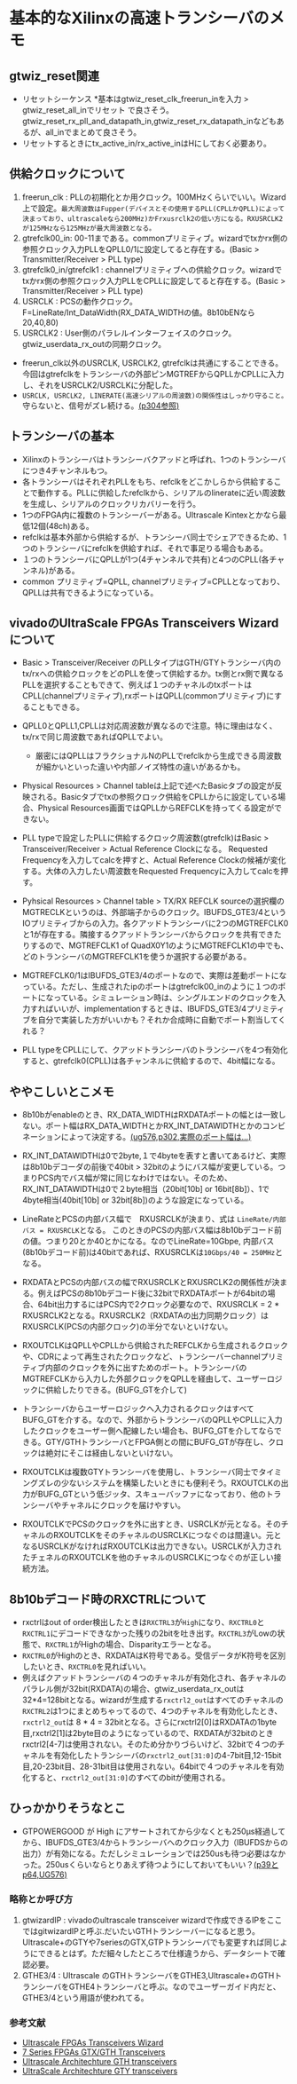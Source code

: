 # 基本的なXilinxの高速トランシーバのメモ
## gtwiz_reset関連
* リセットシーケンス
    *基本はgtwiz_reset_clk_freerun_inを入力 > gtwiz_reset_all_inでリセット で良さそう。gtwiz_reset_rx_pll_and_datapath_in,gtwiz_reset_rx_datapath_inなどもあるが、all_inでまとめて良さそう。
* リセットするときにtx_active_in/rx_active_inはHにしておく必要あり。

## 供給クロックについて
1. freerun_clk : PLLの初期化とか用クロック。100MHzくらいでいい。Wizard上で設定。`最大周波数はFupper(デバイスとその使用するPLL(CPLLかQPLL)によって決まっており、ultrascaleなら200MHz)かFrxusrclk2の低い方になる。RXUSRCLK2が125MHzなら125MHzが最大周波数となる。`
1. gtrefclk00_in: 00-11まである。commonプリミティブ。wizardでtxかrx側の参照クロック入力PLLをQPLL0/1に設定してると存在する。(Basic > Transmitter/Receiver > PLL type)
1. gtrefclk0_in/gtrefclk1 : channelプリミティブへの供給クロック。wizardでtxかrx側の参照クロック入力PLLをCPLLに設定してると存在する。(Basic > Transmitter/Receiver > PLL type)
1. USRCLK   : PCSの動作クロック。F=LineRate/Int_DataWidth(RX_DATA_WIDTHの値。8b10bENなら20,40,80)
1. USRCLK2  : User側のパラレルインターフェイスのクロック。gtwiz_userdata_rx_outの同期クロック。

* freerun_clk以外のUSRCLK, USRCLK2, gtrefclkは共通にすることできる。今回はgtrefclkをトランシーバの外部ピンMGTREFからQPLLかCPLLに入力し、それをUSRCLK2/USRCLKに分配した。
* `USRCLK, USRCLK2, LINERATE(高速シリアルの周波数)の関係性はしっかり守ること。`守らないと、信号がズレ続ける。[(p304参照)](https://docs.xilinx.com/v/u/ja-JP/ug578-ultrascale-gty-transceivers)

## トランシーバの基本
* Xilinxのトランシーバはトランシーバクアッドと呼ばれ、1つのトランシーバにつき4チャンネルもつ。
* 各トランシーバはそれぞれPLLをもち、refclkをどこかしらから供給することで動作する。PLLに供給したrefclkから、シリアルのlinerateに近い周波数を生成し、シリアルのクロックリカバリーを行う。
* 1つのFPGA内に複数のトランシーバーがある。Ultrascale Kintexとかなら最低12個(48ch)ある。
* refclkは基本外部から供給するが、トランシーバ同士でシェアできるため、1つのトランシーバにrefclkを供給すれば、それで事足りる場合もある。
* １つのトランシーバにQPLLが1つ(4チャンネルで共有)と4つのCPLL(各チャンネル)がある。
* common プリミティブ=QPLL, channelプリミティブ=CPLLとなっており、QPLLは共有できるようになっている。

## vivadoのUltraScale FPGAs Transceivers Wizardについて
* Basic > Transceiver/Receiver のPLLタイプはGTH/GTYトランシーバ内のtx/rxへの供給クロックをどのPLLを使って供給するか。tx側とrx側で異なるPLLを選択することもできて、例えば１つのチャネルのtxポートはCPLL(channelプリミティブ),rxポートはQPLL(commonプリミティブ)にすることもできる。

* QPLL0とQPLL1,CPLLは対応周波数が異なるので注意。特に理由はなく、tx/rxで同じ周波数であればQPLLでよい。
    * 厳密にはQPLLはフラクショナルNのPLLでrefclkから生成できる周波数が細かいといった違いや内部ノイズ特性の違いがあるかも。

* Physical Resources > Channel tableは上記で述べたBasicタブの設定が反映される。Basicタブでtxの参照クロック供給をCPLLからに設定している場合、Physical Resources画面ではQPLLからREFCLKを持ってくる設定ができない。

* PLL typeで設定したPLLに供給するクロック周波数(gtrefclk)はBasic > Transceiver/Receiver > Actual Reference Clockになる。 Requested Frequencyを入力してcalcを押すと、Actual Reference Clockの候補が変化する。大体の入力したい周波数をRequested Frequencyに入力してcalcを押す。

* Pyhsical Resources > Channel table > TX/RX REFCLK sourceの選択欄のMGTRECLKというのは、外部端子からのクロック。IBUFDS_GTE3/4というIOプリミティブからの入力。各クアッドトランシーバに2つのMGTREFCLK0と1が存在する。隣接するクアッドトランシーバからクロックを共有できたりするので、MGTREFCLK1 of QuadX0Y1のようにMGTREFCLK1の中でも、どのトランシーバのMGTREFCLK1を使うか選択する必要がある。

* MGTREFCLK0/1はIBUFDS_GTE3/4のポートなので、実際は差動ポートになっている。ただし、生成されたipのポートはgtrefclk00_inのように１つのポートになっている。シミュレーション時は、シングルエンドのクロックを入力すればいいが、implementationするときは、IBUFDS_GTE3/4プリミティブを自分で実装した方がいいかも？それか合成時に自動でポート割当してくれる？

* PLL typeをCPLLにして、クアッドトランシーバのトランシーバを4つ有効化すると、gtrefclk0(CPLL)は各チャンネルに供給するので、4bit幅になる。


## ややこしいとこメモ
* 8b10bがenableのとき、RX_DATA_WIDTHはRXDATAポートの幅とは一致しない。ポート幅はRX_DATA_WIDTHとかRX_INT_DATAWIDTHとかのコンビネーションによって決定する。[(ug576,p302,実際のポート幅は...)](https://docs.xilinx.com/v/u/ja-JP/ug578-ultrascale-gty-transceivers)

* RX_INT_DATAWIDTHは0で2byte,１で4byteを表すと書いてあるけど、実際は8b10bデコーダの前後で40bit > 32bitのようにバス幅が変更している。つまりPCS内でバス幅が常に同じなわけではない。そのため、RX_INT_DATAWIDTHは0で２byte相当（20bit[10b] or 16bit[8b]）、1で4byte相当(40bit[10b] or 32bit[8b])のような設定になっている。

* LineRateとPCSの内部バス幅で　RXUSRCLKが決まり、式は `LineRate/内部バス = RXUSRCLK`となる。 このときのPCSの内部バス幅は8b10bデコード前の値。つまり20とか40とかになる。なのでLineRate=10Gbpe, 内部バス(8b10bデコード前)は40bitであれば、RXUSRCLKは`10Gbps/40 = 250MHz`となる。

* RXDATAとPCSの内部バスの幅でRXUSRCLKとRXUSRCLK2の関係性が決まる。例えばPCSの8b10bデコード後に32bitでRXDATAポートが64bitの場合、64bit出力するにはPCS内で2クロック必要なので、RXUSRCLK = 2 * RXUSRCLK2となる。RXUSRCLK2（RXDATAの出力同期クロック）はRXUSRCLK(PCSの内部クロック)の半分でないといけない。  

* RXOUTCLKはQPLLやCPLLから供給されたREFCLKから生成されるクロックや、CDRによって再生されたクロックなど、ㇳランシーバーchannelプリミティブ内部のクロックを外に出すためのポート。トランシーバのMGTREFCLKから入力した外部クロックをQPLLを経由して、ユーザーロジックに供給したりできる。(BUFG_GTを介して)

* トランシーバからユーザーロジックへ入力されるクロックはすべてBUFG_GTを介する。なので、外部からトランシーバのQPLLやCPLLに入力したクロックをユーザー側へ配線したい場合も、BUFG_GTを介してならできる。GTY/GTHトランシーバとFPGA側との間にBUFG_GTが存在し、クロックは絶対にそこは経由しないといけない。

* RXOUTCLKは複数GTYトランシーバを使用し、トランシーバ同士でタイミングズレの少ないシステムを構築したいときにも便利そう。RXOUTCLKの出力がBUFG_GTという低ジッタ、スキューバッファになっており、他のトランシーバやチャネルにクロックを届けやすい。

* RXOUTCLKでPCSのクロックを外に出すとき、USRCLKが元となる。そのチャネルのRXOUTCLKをそのチャネルのUSRCLKにつなぐのは間違い。元となるUSRCLKがなければRXOUTCLKは出力できない。USRCLKが入力されたチェネルのRXOUTCLKを他のチャネルのUSRCLKにつなぐのが正しい接続方法。

## 8b10bデコード時のRXCTRLについて
* rxctrlはout of order検出したときは`RXCTRL3`が`High`になり、`RXCTRL0`と`RXCTRL1`にデコードできなかった残りの2bitを吐き出す。`RXCTRL3`がLowの状態で、`RXCTRL1`がHighの場合、Disparityエラーとなる。
* `RXCTRL0`がHighのとき、RXDATAはK符号である。受信データがK符号を区別したいとき、`RXCTRL0`を見ればいい。
* 例えばクアッドトランシーバの４つのチャネルが有効化され、各チャネルのパラレル側が32bit(RXDATA)の場合、gtwiz_userdata_rx_outは32*4=128bitとなる。wizardが生成する`rxctrl2_out`はすべてのチャネルの`RXCTRL2`は1つにまとめちゃってるので、4つのチャネルを有効化したとき、`rxctrl2_out`は 8 * 4 = 32bitとなる。さらにrxctrl2[0]はRXDATAの1byte目,rxctrl2[1]は2byte目のようになっているので、RXDATAが32bitのときrxctrl2[4-7]は使用されない。そのため分かりづらいけど、32bitで４つのチャネルを有効化したトランシーバの`rxctrl2_out[31:0]`の4-7bit目,12-15bit目,20-23bit目、28-31bit目は使用されない。64bitで４つのチャネルを有効化すると、`rxctrl2_out[31:0]`のすべてのbitが使用される。

## ひっかかりそうなとこ
* GTPOWERGOOD が High にアサートされてから少なくとも250µs経過してから、IBUFDS_GTE3/4からトランシーバへのクロック入力（IBUFDSからの出力）が有効になる。ただしシミュレーションでは250usも待つ必要はなかった。250usくらいならとりあえず待つようにしておいてもいい？[(p39とp64,UG576)](https://docs.xilinx.com/v/u/ja-JP/ug576-ultrascale-gth-transceivers)

### 略称とか呼び方
1. gtwizardIP : vivadoのultrascale transceiver wizardで作成できるIPをここではgitwizardIPと呼ぶ.だいたいGTHトランシーバーになると思う。Ultrascale+のGTYや7seriesのGTX,GTPトランシーバでも変更すれば同じようにできるとはず。ただ細々したところで仕様違うから、データシートで確認必要。
1. GTHE3/4 : Ultrascale のGTHトランシーバをGTHE3,Ultrascale+のGTHトランシーバをGTHE4トランシーバと呼ぶ。なのでユーザーガイド内だと、GTHE3/4という用語が使われてる。

### 参考文献
* [Ultrascale FPGAs Transceivers Wizard](https://docs.xilinx.com/v/u/ja-JP/pg182-gtwizard-ultrascale)
* [7 Series FPGAs GTX/GTH Transceivers](http://padley.rice.edu/cms/OH_GE21/UG476_7Series_Transceivers.pdf)
* [Ultrascale Architechture GTH transceivers](https://docs.xilinx.com/v/u/ja-JP/ug576-ultrascale-gth-transceivers)
* [UltraScale Architechture GTY transceivers](https://docs.xilinx.com/v/u/ja-JP/ug578-ultrascale-gty-transceivers)
